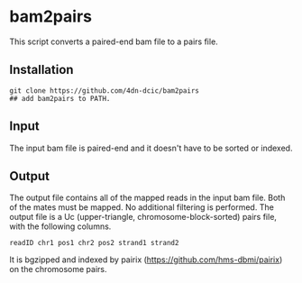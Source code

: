 # bam2pairs

This script converts a paired-end bam file to a pairs file.


## Installation
```
git clone https://github.com/4dn-dcic/bam2pairs
## add bam2pairs to PATH.
```


## Input
The input bam file is paired-end and it doesn't have to be sorted or indexed.


## Output
The output file contains all of the mapped reads in the input bam file. Both of the mates must be mapped. No additional filtering is performed.
The output file is a Uc (upper-triangle, chromosome-block-sorted) pairs file, with the following columns.
```
readID chr1 pos1 chr2 pos2 strand1 strand2
```
It is bgzipped and indexed by pairix (https://github.com/hms-dbmi/pairix) on the chromosome pairs.

